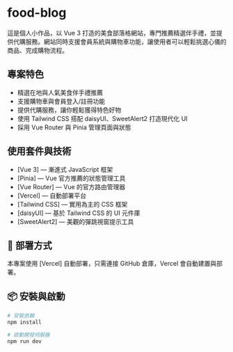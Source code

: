 # food-blog

這是個人小作品，以 Vue 3 打造的美食部落格網站，專門推薦精選伴手禮，並提供代購服務。網站同時支援會員系統與購物車功能，讓使用者可以輕鬆挑選心儀的商品、完成購物流程。

## 專案特色

- 精選在地與人氣美食伴手禮推薦
- 支援購物車與會員登入/註冊功能
- 提供代購服務，讓你輕鬆獲得特色好物
- 使用 Tailwind CSS 搭配 daisyUI、SweetAlert2 打造現代化 UI
- 採用 Vue Router 與 Pinia 管理頁面與狀態

## 使用套件與技術

- [Vue 3] — 漸進式 JavaScript 框架
- [Pinia] — Vue 官方推薦的狀態管理工具
- [Vue Router] — Vue 的官方路由管理器
- [Vercel] — 自動部署平台
- [Tailwind CSS] — 實用為主的 CSS 框架
- [daisyUI] — 基於 Tailwind CSS 的 UI 元件庫
- [SweetAlert2] — 美觀的彈跳視窗提示工具

## 🚀 部署方式

本專案使用 [Vercel] 自動部署，只需連接 GitHub 倉庫，Vercel 會自動建置與部署。

## 📦 安裝與啟動

```bash
# 安裝依賴
npm install

# 啟動開發伺服器
npm run dev
